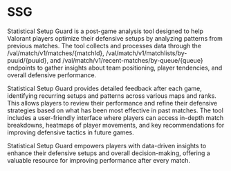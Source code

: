 # SSG
Statistical Setup Guard is a post-game analysis tool designed to help Valorant players optimize their defensive setups by analyzing patterns from previous matches. The tool collects and processes data through the /val/match/v1/matches/{matchId}, /val/match/v1/matchlists/by-puuid/{puuid}, and /val/match/v1/recent-matches/by-queue/{queue} endpoints to gather insights about team positioning, player tendencies, and overall defensive performance.

Statistical Setup Guard provides detailed feedback after each game, identifying recurring setups and patterns across various maps and ranks. This allows players to review their performance and refine their defensive strategies based on what has been most effective in past matches. The tool includes a user-friendly interface where players can access in-depth match breakdowns, heatmaps of player movements, and key recommendations for improving defensive tactics in future games.

Statistical Setup Guard empowers players with data-driven insights to enhance their defensive setups and overall decision-making, offering a valuable resource for improving performance after every match.
